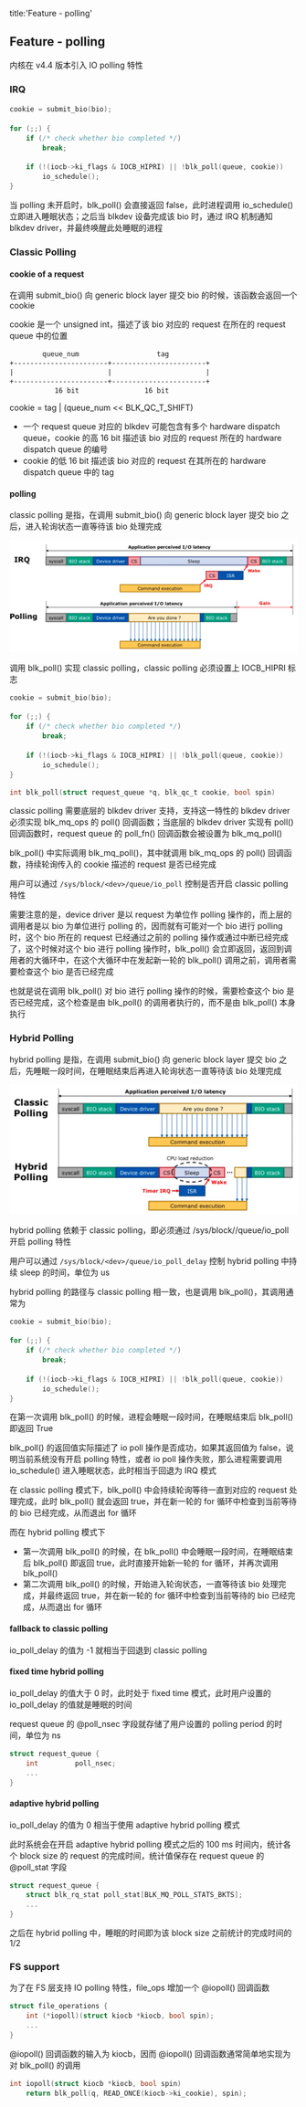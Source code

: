 title:'Feature - polling'
## Feature - polling

内核在 v4.4 版本引入 IO polling 特性

### IRQ 

```c
cookie = submit_bio(bio);

for (;;) {
	if (/* check whether bio completed */)
		break;
		
	if (!(iocb->ki_flags & IOCB_HIPRI) || !blk_poll(queue, cookie))
		io_schedule();
}
```

当 polling 未开启时，blk_poll() 会直接返回 false，此时进程调用 io_schedule() 立即进入睡眠状态；之后当 blkdev 设备完成该 bio 时，通过 IRQ 机制通知 blkdev driver，并最终唤醒此处睡眠的进程


### Classic Polling

#### cookie of a request

在调用 submit_bio() 向 generic block layer 提交 bio 的时候，该函数会返回一个 cookie

cookie 是一个 unsigned int，描述了该 bio 对应的 request 在所在的 request queue 中的位置

```
        queue_num                   tag
+-----------------------+-----------------------+
|                       |                       |
+-----------------------+-----------------------+
           16 bit                16 bit
```

cookie = tag | (queue_num << BLK_QC_T_SHIFT)

- 一个 request queue 对应的 blkdev 可能包含有多个 hardware dispatch queue，cookie 的高 16 bit 描述该 bio 对应的 request 所在的 hardware dispatch queue 的编号
- cookie 的低 16 bit 描述该 bio 对应的 request 在其所在的 hardware dispatch queue 中的 tag

#### polling

classic polling 是指，在调用 submit_bio() 向 generic block layer 提交 bio 之后，进入轮询状态一直等待该 bio 处理完成

![](media/15912504878783/15912609003058.jpg)


调用 blk_poll() 实现 classic polling，classic polling 必须设置上 IOCB_HIPRI 标志

```c
cookie = submit_bio(bio);

for (;;) {
	if (/* check whether bio completed */)
		break;
		
	if (!(iocb->ki_flags & IOCB_HIPRI) || !blk_poll(queue, cookie))
		io_schedule();
}
```

```c
int blk_poll(struct request_queue *q, blk_qc_t cookie, bool spin)
```

classic polling 需要底层的 blkdev driver 支持，支持这一特性的 blkdev driver 必须实现 blk_mq_ops 的 poll() 回调函数；当底层的 blkdev driver 实现有 poll() 回调函数时，request queue 的 poll_fn() 回调函数会被设置为 blk_mq_poll()


blk_poll() 中实际调用 blk_mq_poll()，其中就调用 blk_mq_ops 的 poll() 回调函数，持续轮询传入的 cookie 描述的 request 是否已经完成


用户可以通过 `/sys/block/<dev>/queue/io_poll` 控制是否开启 classic polling 特性



需要注意的是，device driver 是以 request 为单位作 polling 操作的，而上层的调用者是以 bio 为单位进行 polling 的，因而就有可能对一个 bio 进行 polling 时，这个 bio 所在的 request 已经通过之前的 polling 操作或通过中断已经完成了，这个时候对这个 bio 进行 polling 操作时，blk_poll() 会立即返回，返回到调用者的大循环中，在这个大循环中在发起新一轮的 blk_poll() 调用之前，调用者需要检查这个 bio 是否已经完成

也就是说在调用 blk_poll() 对 bio 进行 polling 操作的时候，需要检查这个 bio 是否已经完成，这个检查是由 blk_poll() 的调用者执行的，而不是由 blk_poll() 本身执行


### Hybrid Polling

hybrid polling 是指，在调用 submit_bio() 向 generic block layer 提交 bio 之后，先睡眠一段时间，在睡眠结束后再进入轮询状态一直等待该 bio 处理完成

![](media/15912504878783/15912609299388.jpg)


hybrid polling 依赖于 classic polling，即必须通过 /sys/block/<dev>/queue/io_poll 开启 polling 特性

用户可以通过 `/sys/block/<dev>/queue/io_poll_delay` 控制 hybrid polling 中持续 sleep 的时间，单位为 us


hybrid polling 的路径与 classic polling 相一致，也是调用 blk_poll()，其调用通常为

```c
cookie = submit_bio(bio);

for (;;) {
	if (/* check whether bio completed */)
		break;
		
	if (!(iocb->ki_flags & IOCB_HIPRI) || !blk_poll(queue, cookie))
		io_schedule();
}
```

在第一次调用 blk_poll() 的时候，进程会睡眠一段时间，在睡眠结束后 blk_poll() 即返回 True

blk_poll() 的返回值实际描述了 io poll 操作是否成功，如果其返回值为 false，说明当前系统没有开启 polling 特性，或者 io poll 操作失败，那么进程需要调用 io_schedule() 进入睡眠状态，此时相当于回退为 IRQ 模式

在 classic polling 模式下，blk_poll() 中会持续轮询等待一直到对应的 request 处理完成，此时 blk_poll() 就会返回 true，并在新一轮的 for 循环中检查到当前等待的 bio 已经完成，从而退出 for 循环


而在 hybrid polling 模式下

- 第一次调用 blk_poll() 的时候，在 blk_poll() 中会睡眠一段时间，在睡眠结束后 blk_poll() 即返回 true，此时直接开始新一轮的 for 循环，并再次调用 blk_poll()
- 第二次调用 blk_poll() 的时候，开始进入轮询状态，一直等待该 bio 处理完成，并最终返回 true，并在新一轮的 for 循环中检查到当前等待的 bio 已经完成，从而退出 for 循环


#### fallback to classic polling

io_poll_delay 的值为 -1 就相当于回退到 classic polling


#### fixed time hybrid polling

io_poll_delay 的值大于 0 时，此时处于 fixed time 模式，此时用户设置的 io_poll_delay 的值就是睡眠的时间

request queue 的 @poll_nsec 字段就存储了用户设置的 polling period 的时间，单位为 ns

```c
struct request_queue {
	int			poll_nsec;
	...
}
```


#### adaptive hybrid polling

io_poll_delay 的值为 0 相当于使用 adaptive hybrid polling 模式

此时系统会在开启 adaptive hybrid polling 模式之后的 100 ms 时间内，统计各个 block size 的 request 的完成时间，统计值保存在 request queue 的 @poll_stat 字段

```c
struct request_queue {
	struct blk_rq_stat poll_stat[BLK_MQ_POLL_STATS_BKTS];
	...
}
```

之后在 hybrid polling 中，睡眠的时间即为该 block size 之前统计的完成时间的 1/2


### FS support

为了在 FS 层支持 IO polling 特性，file_ops 增加一个 @iopoll() 回调函数

```c
struct file_operations {
	int (*iopoll)(struct kiocb *kiocb, bool spin);
	...
}
```

@iopoll() 回调函数的输入为 kiocb，因而 @iopoll() 回调函数通常简单地实现为对 blk_poll() 的调用

```c
int iopoll(struct kiocb *kiocb, bool spin)
    return blk_poll(q, READ_ONCE(kiocb->ki_cookie), spin);
```
